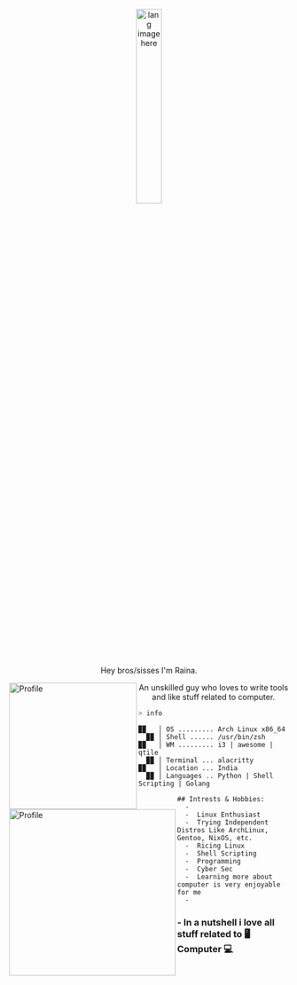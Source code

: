 <p align="center"><img width="30%" src="https://github.com/alansmathew/alansmathew/raw/master/lang.gif" alt="lang image here" /></p>

<p align="center">Hey bros/sisses I'm Raina.</p>
<img align="left" src="https://avatars.githubusercontent.com/u/131177110?v=4" alt="Profile" height="228" width="230" />
<p align="center">An unskilled guy who loves to write tools and like stuff related to computer.</p>

```zsh
> info
```


<img align="left" src="https://avatars.githubusercontent.com/u/131177110?v=4" alt="Profile" height="300" width="300">


```
▉▉   │ OS ......... Arch Linux x86_64
  ▉▉ │ Shell ...... /usr/bin/zsh
▉▉   │ WM ......... i3 | awesome | qtile
  ▉▉ │ Terminal ... alacritty
▉▉   │ Location ... India
  ▉▉ │ Languages .. Python | Shell Scripting | Golang
```

```
## Intrests & Hobbies:
  -                     
  -  Linux Enthusiast
  -  Trying Independent Distros Like ArchLinux, Gentoo, NixOS, etc.
  -  Ricing Linux
  -  Shell Scripting
  -  Programming
  -  Cyber Sec
  -  Learning more about computer is very enjoyable for me
  -               
```
### - In a nutshell i love all stuff related to 🖥️ Computer 💻

